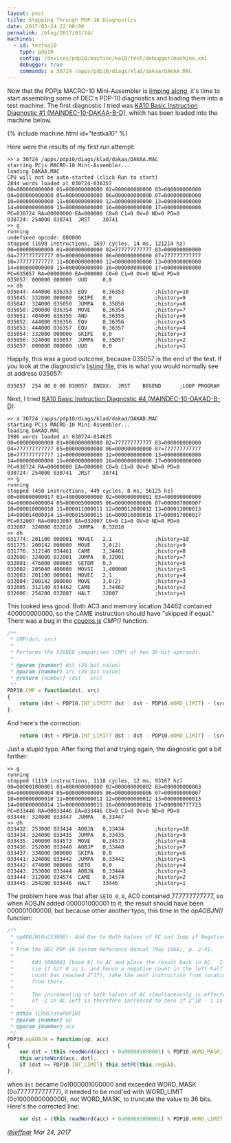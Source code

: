 ```yaml
---
layout: post
title: Stepping Through PDP-10 Diagnostics
date: 2017-03-24 22:00:00
permalink: /blog/2017/03/24/
machines:
  - id: testka10
    type: pdp10
    config: /devices/pdp10/machine/ka10/test/debugger/machine.xml
    debugger: true
    commands: a 30724 /apps/pdp10/diags/klad/dakaa/DAKAA.MAC
---
```


Now that the PDPjs MACRO-10 Mini-Assembler is [limping along](/blog/2017/03/21/), it's time to start assembling some
of DEC's PDP-10 diagnostics and loading them into a test machine.  The first diagnostic I tried was
[KA10 Basic Instruction Diagnostic #1 (MAINDEC-10-DAKAA-B-D)](/apps/pdp10/diags/klad/dakaa/), which has been loaded into
the machine below.

{% include machine.html id="testka10" %}

Here were the results of my first run attempt:

	>> a 30724 /apps/pdp10/diags/klad/dakaa/DAKAA.MAC
	starting PCjs MACRO-10 Mini-Assembler...
	loading DAKAA.MAC
	CPU will not be auto-started (click Run to start)
	2844 words loaded at 030724-036357
	00=000000000000 01=000000000000 02=000000000000 03=000000000000 
	04=000000000000 05=000000000000 06=000000000000 07=000000000000 
	10=000000000000 11=000000000000 12=000000000000 13=000000000000 
	14=000000000000 15=000000000000 16=000000000000 17=000000000000 
	PC=030724 RA=00000000 EA=000000 C0=0 C1=0 OV=0 ND=0 PD=0 
	030724: 254000 030741  JRST    30741
	>> g
	running
	undefined opcode: 000000
	stopped (1698 instructions, 1697 cycles, 14 ms, 121214 hz)
	00=000000000000 01=000000000000 02=777777777777 03=000000000000 
	04=777777777777 05=000000000000 06=000000000000 07=777777777777 
	10=777777777777 11=000000000000 12=000000000000 13=000000000000 
	14=000000000000 15=000000000000 16=000000000000 17=000000000000 
	PC=035057 RA=00000000 EA=000000 C0=0 C1=0 OV=0 ND=0 PD=0 
	035057: 000000 000000  UUO     0,0
	>> dh
	035044: 444000 036353  EQV     0,36353          ;history=10
	035045: 332000 000000  SKIPE   0,0              ;history=9
	035047: 324000 035050  JUMPA   0,35050          ;history=8
	035050: 200000 036354  MOVE    0,36354          ;history=7
	035051: 404000 036355  AND     0,36355          ;history=6
	035052: 444000 036356  EQV     0,36356          ;history=5
	035053: 444000 036357  EQV     0,36357          ;history=4
	035054: 332000 000000  SKIPE   0,0              ;history=3
	035056: 324000 035057  JUMPA   0,35057          ;history=2
	035057: 000000 000000  UUO     0,0              ;history=1

Happily, this was a good outcome, because 035057 is the end of the test.  If you look at the diagnostic's
[listing file](/apps/pdp10/diags/klad/dakaa/DAKAA.LST.txt), this is what you would normally see at address 035057:

	035057	254 00 0 00 030057 	ENDXX:	JRST	BEGEND		;LOOP PROGRAM

Next, I tried [KA10 Basic Instruction Diagnostic #4 (MAINDEC-10-DAKAD-B-D)](/apps/pdp10/diags/klad/dakad/):

	>> a 30724 /apps/pdp10/diags/klad/dakad/DAKAD.MAC
	starting PCjs MACRO-10 Mini-Assembler...
	loading DAKAD.MAC
	1986 words loaded at 030724-034625
	00=000000000000 01=000000000000 02=777777777777 03=000000000000 
	04=777777777777 05=000000000000 06=000000000000 07=777777777777 
	10=777777777777 11=000000000000 12=000000000000 13=000000000000 
	14=000000000000 15=000000000000 16=000000000000 17=000000000000 
	PC=030724 RA=00000000 EA=000000 C0=0 C1=0 OV=0 ND=0 PD=0 
	030724: 254000 030741  JRST    30741
	>> g
	running
	stopped (450 instructions, 449 cycles, 8 ms, 56125 hz)
	00=000000000017 01=400000000000 02=000000000001 03=400000000000 
	04=000004000004 05=000005000005 06=000006000006 07=000007000007 
	10=000010000010 11=000011000011 12=000012000012 13=000013000013 
	14=000014000014 15=000015000015 16=000016000016 17=000017000017 
	PC=032007 RA=00032007 EA=032007 C0=0 C1=0 OV=0 ND=0 PD=0 
	032007: 324000 032010  JUMPA   0,32010
	>> dh
	031774: 201100 000001  MOVEI   2,1              ;history=10
	031775: 200142 000000  MOVE    3,0(2)           ;history=9
	031776: 312140 034461  CAME    3,34461          ;history=8
	032000: 324000 032001  JUMPA   0,32001          ;history=7
	032001: 476000 000003  SETOM   0,3              ;history=6
	032002: 205040 400000  MOVSI   1,400000         ;history=5
	032003: 201100 000001  MOVEI   2,1              ;history=4
	032004: 200142 000000  MOVE    3,0(2)           ;history=3
	032005: 312140 034462  CAME    3,34462          ;history=2
	032006: 254200 032007  HALT    32007            ;history=1

This looked less good.  Both AC3 and memory location 34462 contained 400000000000, so the CAME instruction should have
"skipped if equal."  There was a bug in the [cpuops.js](/modules/pdp10/lib/cpuops.js) *CMP()* function:

```javascript
/**
 * CMP(dst, src)
 *
 * Performs the SIGNED comparison (CMP) of two 36-bit operands.
 *
 * @param {number} dst (36-bit value)
 * @param {number} src (36-bit value)
 * @return {number} (dst - src)
 */
PDP10.CMP = function(dst, src)
{
    return (dst < PDP10.INT_LIMIT? dst : dst - PDP10.WORD_LIMIT) - (src < PDP10.INT_LIMIT? src : src - PDP10.INT_LIMIT);
};
```

And here's the correction:

```javascript
    return (dst < PDP10.INT_LIMIT? dst : dst - PDP10.WORD_LIMIT) - (src < PDP10.INT_LIMIT? src : src - PDP10.WORD_LIMIT);
```

Just a stupid typo.  After fixing that and trying again, the diagnostic got a bit farther:

	>> g
	running
	stopped (1119 instructions, 1118 cycles, 12 ms, 93167 hz)
	00=000001000001 01=000000000000 02=000000000002 03=000000000003 
	04=000000000004 05=000000000005 06=000000000006 07=000000000007 
	10=000000000010 11=000000000011 12=000000000012 13=000000000013 
	14=000000000014 15=000000000015 16=000000000016 17=000000777723 
	PC=033446 RA=00033446 EA=033446 C0=0 C1=0 OV=0 ND=0 PD=0 
	033446: 324000 033447  JUMPA   0,33447
	>> dh
	033432: 253000 033434  AOBJN   0,33434          ;history=10
	033434: 324000 033435  JUMPA   0,33435          ;history=9
	033435: 200000 034573  MOVE    0,34573          ;history=8
	033436: 252000 033440  AOBJP   0,33440          ;history=7
	033437: 334000 000000  SKIPA   0,0              ;history=6
	033441: 324000 033442  JUMPA   0,33442          ;history=5
	033442: 474000 000000  SETO    0,0              ;history=4
	033443: 253000 033444  AOBJN   0,33444          ;history=3
	033444: 312000 034574  CAME    0,34574          ;history=2
	033445: 254200 033446  HALT    33446            ;history=1

The problem here was that after `SETO 0,0`, AC0 contained 777777777777, so when AOBJN added 000001000001 to it, the result
should have been 000001000000, but because other another typo, this time in the *opAOBJN()* function:

```javascript
/**
 * opAOBJN(0o253000): Add One to Both Halves of AC and Jump if Negative
 *
 * From the DEC PDP-10 System Reference Manual (May 1968), p. 2-41:
 *
 *      Add 1000001 [base 8] to AC and place the result back in AC.  If the result is less than zero
 *      (ie if bit 0 is 1, and hence a negative count in the left half has not yet reached zero or a positive
 *      count has reached 2^17), take the next instruction from location E and continue sequential operation
 *      from there.
 *
 *      The incrementing of both halves of AC simultaneously is effected by adding 1000001 [base 8].  A count
 *      of -2 in AC left is therefore increased to zero if 2^18 - 1 is incremented in AC right.
 *
 * @this {CPUStatePDP10}
 * @param {number} op
 * @param {number} acc
 */
PDP10.opAOBJN = function(op, acc)
{
    var dst = (this.readWord(acc) + 0o000001000001) % PDP10.WORD_MASK;
    this.writeWord(acc, dst);
    if (dst >= PDP10.INT_LIMIT) this.setPC(this.regEA);
};
```
when `dst` became 0o1000001000000 and exceeded WORD_MASK (0o777777777777), it needed to be mod'ed with WORD_LIMIT (0o1000000000000),
not WORD_MASK, to truncate the value to 36 bits.  Here's the corrected line:

```javascript
    var dst = (this.readWord(acc) + 0o000001000001) % PDP10.WORD_LIMIT;
```

*[@jeffpar](http://twitter.com/jeffpar)*
*Mar 24, 2017*
